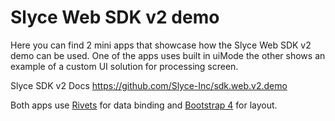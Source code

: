 # Slyce Web SDK v2 demo

Here you can find 2 mini apps that showcase how the Slyce Web SDK v2 demo can be used. One of the apps uses built in uiMode the other shows an example of a custom UI solution for processing screen.

Slyce SDK v2 Docs https://github.com/Slyce-Inc/sdk.web.v2.demo

Both apps use [Rivets](http://rivetsjs.com/) for data binding and [Bootstrap 4](https://getbootstrap.com/docs/4.1/getting-started/introduction/) for layout.
